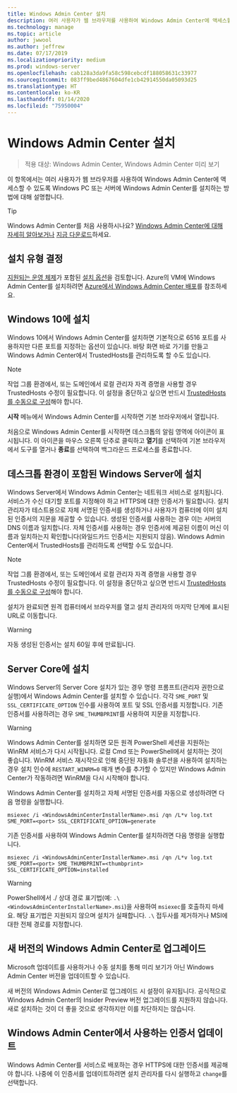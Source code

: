 ```yaml
---
title: Windows Admin Center 설치
description: 여러 사용자가 웹 브라우저를 사용하여 Windows Admin Center에 액세스할 수 있도록 Windows PC 또는 서버에 Windows Admin Center를 설치하는 방법입니다.
ms.technology: manage
ms.topic: article
author: jwwool
ms.author: jeffrew
ms.date: 07/17/2019
ms.localizationpriority: medium
ms.prod: windows-server
ms.openlocfilehash: cab128a3da9fa58c598cebcdf188058631c33977
ms.sourcegitcommit: 083ff9bed4867604dfe1cb42914550da05093d25
ms.translationtype: HT
ms.contentlocale: ko-KR
ms.lasthandoff: 01/14/2020
ms.locfileid: "75950004"
---
```

# <a name="install-windows-admin-center"></a>Windows Admin Center 설치

> 적용 대상: Windows Admin Center, Windows Admin Center 미리 보기

이 항목에서는 여러 사용자가 웹 브라우저를 사용하여 Windows Admin Center에 액세스할 수 있도록 Windows PC 또는 서버에 Windows Admin Center를 설치하는 방법에 대해 설명합니다.

> [!Tip]
> Windows Admin Center를 처음 사용하시나요?
> [Windows Admin Center에 대해 자세히 알아보거나](../overview.md) [지금 다운로드](https://aka.ms/windowsadmincenter)하세요.

## <a name="determine-your-installation-type"></a>설치 유형 결정

[지원되는 운영 체제](https://docs.microsoft.com/windows-server/manage/windows-admin-center/plan/installation-options#installation-supported-operating-systems)가 포함된 [설치 옵션](../plan/installation-options.md)을 검토합니다. Azure의 VM에 Windows Admin Center를 설치하려면 [Azure에서 Windows Admin Center 배포](../azure/deploy-wac-in-azure.md)를 참조하세요.

## <a name="install-on-windows-10"></a>Windows 10에 설치

Windows 10에서 Windows Admin Center를 설치하면 기본적으로 6516 포트를 사용하지만 다른 포트를 지정하는 옵션이 있습니다. 바탕 화면 바로 가기를 만들고 Windows Admin Center에서 TrustedHosts를 관리하도록 할 수도 있습니다.

> [!NOTE]
> 작업 그룹 환경에서, 또는 도메인에서 로컬 관리자 자격 증명을 사용할 경우 TrustedHosts 수정이 필요합니다. 이 설정을 중단하고 싶으면 반드시 [TrustedHosts를 수동으로 구성](../support/troubleshooting.md#configure-trustedhosts)해야 합니다.

**시작** 메뉴에서 Windows Admin Center를 시작하면 기본 브라우저에서 열립니다.

처음으로 Windows Admin Center를 시작하면 데스크톱의 알림 영역에 아이콘이 표시됩니다. 이 아이콘을 마우스 오른쪽 단추로 클릭하고 **열기**를 선택하여 기본 브라우저에서 도구를 열거나 **종료**를 선택하여 백그라운드 프로세스를 종료합니다.

## <a name="install-on-windows-server-with-desktop-experience"></a>데스크톱 환경이 포함된 Windows Server에 설치

Windows Server에서 Windows Admin Center는 네트워크 서비스로 설치됩니다. 서비스가 수신 대기할 포트를 지정해야 하고 HTTPS에 대한 인증서가 필요합니다. 설치 관리자가 테스트용으로 자체 서명된 인증서를 생성하거나 사용자가 컴퓨터에 이미 설치된 인증서의 지문을 제공할 수 있습니다. 생성된 인증서를 사용하는 경우 이는 서버의 DNS 이름과 일치합니다. 자체 인증서를 사용하는 경우 인증서에 제공된 이름이 머신 이름과 일치하는지 확인합니다(와일드카드 인증서는 지원되지 않음). Windows Admin Center에서 TrustedHosts를 관리하도록 선택할 수도 있습니다.

> [!NOTE]
> 작업 그룹 환경에서, 또는 도메인에서 로컬 관리자 자격 증명을 사용할 경우 TrustedHosts 수정이 필요합니다. 이 설정을 중단하고 싶으면 반드시 [TrustedHosts를 수동으로 구성](../support/troubleshooting.md#configure-trustedhosts)해야 합니다.

설치가 완료되면 원격 컴퓨터에서 브라우저를 열고 설치 관리자의 마지막 단계에 표시된 URL로 이동합니다.

> [!WARNING]
> 자동 생성된 인증서는 설치 60일 후에 만료됩니다.

## <a name="install-on-server-core"></a>Server Core에 설치

Windows Server의 Server Core 설치가 있는 경우 명령 프롬프트(관리자 권한으로 실행)에서 Windows Admin Center를 설치할 수 있습니다. 각각 `SME_PORT` 및 `SSL_CERTIFICATE_OPTION` 인수를 사용하여 포트 및 SSL 인증서를 지정합니다. 기존 인증서를 사용하려는 경우 `SME_THUMBPRINT`를 사용하여 지문을 지정합니다.

> [!WARNING]
> Windows Admin Center를 설치하면 모든 원격 PowerShell 세션을 지원하는 WinRM 서비스가 다시 시작됩니다. 로컬 Cmd 또는 PowerShell에서 설치하는 것이 좋습니다. WinRM 서비스 재시작으로 인해 중단된 자동화 솔루션을 사용하여 설치하는 경우 설치 인수에 ```RESTART_WINRM=0``` 매개 변수를 추가할 수 있지만 Windows Admin Center가 작동하려면 WinRM을 다시 시작해야 합니다.

Windows Admin Center를 설치하고 자체 서명된 인증서를 자동으로 생성하려면 다음 명령을 실행합니다.

```   
msiexec /i <WindowsAdminCenterInstallerName>.msi /qn /L*v log.txt SME_PORT=<port> SSL_CERTIFICATE_OPTION=generate
```

기존 인증서를 사용하여 Windows Admin Center를 설치하려면 다음 명령을 실행합니다.

```
msiexec /i <WindowsAdminCenterInstallerName>.msi /qn /L*v log.txt SME_PORT=<port> SME_THUMBPRINT=<thumbprint> SSL_CERTIFICATE_OPTION=installed
```

> [!WARNING]
> PowerShell에서 ./ 상대 경로 표기법(예: `.\<WindowsAdminCenterInstallerName>.msi`)을 사용하여 `msiexec`를 호출하지 마세요. 해당 표기법은 지원되지 않으며 설치가 실패합니다. `.\` 접두사를 제거하거나 MSI에 대한 전체 경로를 지정합니다.

## <a name="upgrading-to-a-new-version-of-windows-admin-center"></a>새 버전의 Windows Admin Center로 업그레이드

Microsoft 업데이트를 사용하거나 수동 설치를 통해 미리 보기가 아닌 Windows Admin Center 버전을 업데이트할 수 있습니다.

새 버전의 Windows Admin Center로 업그레이드 시 설정이 유지됩니다. 공식적으로 Windows Admin Center의 Insider Preview 버전 업그레이드를 지원하지 않습니다. 새로 설치하는 것이 더 좋을 것으로 생각하지만 이를 차단하지는 않습니다.

## <a name="updating-the-certificate-used-by-windows-admin-center"></a>Windows Admin Center에서 사용하는 인증서 업데이트

Windows Admin Center를 서비스로 배포하는 경우 HTTPS에 대한 인증서를 제공해야 합니다. 나중에 이 인증서를 업데이트하려면 설치 관리자를 다시 실행하고 ```change```를 선택합니다.
